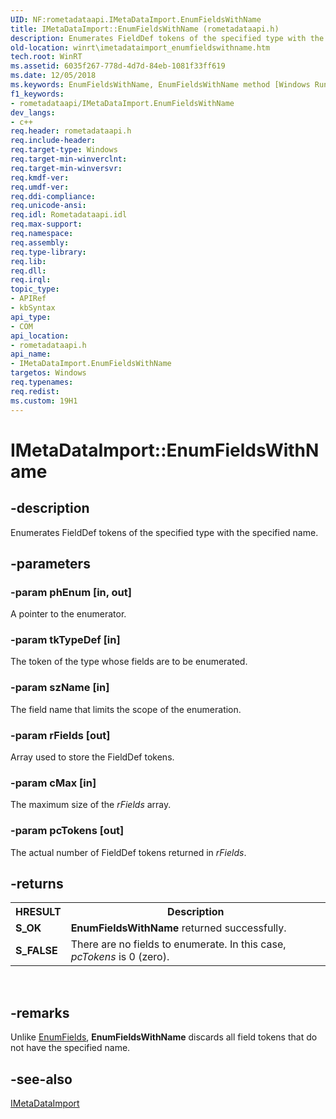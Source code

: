 ```yaml
---
UID: NF:rometadataapi.IMetaDataImport.EnumFieldsWithName
title: IMetaDataImport::EnumFieldsWithName (rometadataapi.h)
description: Enumerates FieldDef tokens of the specified type with the specified name.
old-location: winrt\imetadataimport_enumfieldswithname.htm
tech.root: WinRT
ms.assetid: 6035f267-778d-4d7d-84eb-1081f33ff619
ms.date: 12/05/2018
ms.keywords: EnumFieldsWithName, EnumFieldsWithName method [Windows Runtime], EnumFieldsWithName method [Windows Runtime],IMetaDataImport interface, IMetaDataImport interface [Windows Runtime],EnumFieldsWithName method, IMetaDataImport.EnumFieldsWithName, IMetaDataImport::EnumFieldsWithName, rometadataapi/IMetaDataImport::EnumFieldsWithName, winrt.imetadataimport_enumfieldswithname
f1_keywords:
- rometadataapi/IMetaDataImport.EnumFieldsWithName
dev_langs:
- c++
req.header: rometadataapi.h
req.include-header: 
req.target-type: Windows
req.target-min-winverclnt: 
req.target-min-winversvr: 
req.kmdf-ver: 
req.umdf-ver: 
req.ddi-compliance: 
req.unicode-ansi: 
req.idl: Rometadataapi.idl
req.max-support: 
req.namespace: 
req.assembly: 
req.type-library: 
req.lib: 
req.dll: 
req.irql: 
topic_type:
- APIRef
- kbSyntax
api_type:
- COM
api_location:
- rometadataapi.h
api_name:
- IMetaDataImport.EnumFieldsWithName
targetos: Windows
req.typenames: 
req.redist: 
ms.custom: 19H1
---
```


# IMetaDataImport::EnumFieldsWithName


## -description


Enumerates FieldDef tokens of the specified type with the specified name.


## -parameters




### -param phEnum [in, out]

A pointer to the enumerator.


### -param tkTypeDef [in]

The token of the type whose fields are to be enumerated.


### -param szName [in]

The field name that limits the scope of the enumeration.


### -param rFields [out]

Array used to store the FieldDef tokens.


### -param cMax [in]

The maximum size of the <i>rFields</i> array.




### -param pcTokens [out]

The actual number of FieldDef tokens returned in <i>rFields</i>.


## -returns



<table>
<tr>
<th>HRESULT</th>
<th>Description</th>
</tr>
<tr>
<td><b>S_OK</b></td>
<td><b>EnumFieldsWithName</b> returned successfully.</td>
</tr>
<tr>
<td><b>S_FALSE</b></td>
<td>There are no fields to enumerate. In this case, <i>pcTokens</i> is 0 (zero).
 

</td>
</tr>
</table>
 




## -remarks



Unlike <a href="https://docs.microsoft.com/windows/desktop/api/rometadataapi/nf-rometadataapi-imetadataimport-enumfields">EnumFields</a>, <b>EnumFieldsWithName</b> discards all field tokens that do not have the specified name.






## -see-also




<a href="https://docs.microsoft.com/windows/desktop/api/rometadataapi/nn-rometadataapi-imetadataimport">IMetaDataImport</a>
 

 


